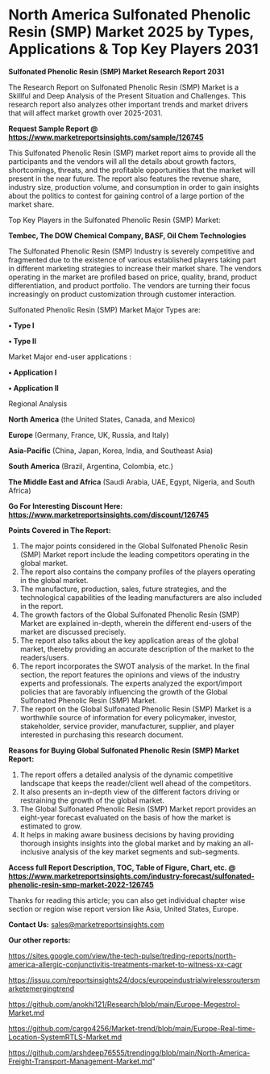 # North America Sulfonated Phenolic Resin (SMP) Market 2025 by Types, Applications & Top Key Players 2031

<strong>Sulfonated Phenolic Resin (SMP) Market Research Report 2031</strong>

The Research Report on Sulfonated Phenolic Resin (SMP) Market is a Skillful and Deep Analysis of the Present Situation and Challenges. This research report also analyzes other important trends and market drivers that will affect market growth over 2025-2031.

<strong>Request Sample Report @ <a href=https://www.marketreportsinsights.com/sample/126745>https://www.marketreportsinsights.com/sample/126745</a></strong>

This Sulfonated Phenolic Resin (SMP) market report aims to provide all the participants and the vendors will all the details about growth factors, shortcomings, threats, and the profitable opportunities that the market will present in the near future. The report also features the revenue share, industry size, production volume, and consumption in order to gain insights about the politics to contest for gaining control of a large portion of the market share.

Top Key Players in the Sulfonated Phenolic Resin (SMP) Market:

<strong>Tembec, The DOW Chemical Company, BASF, Oil Chem Technologies</strong>

The Sulfonated Phenolic Resin (SMP) Industry is severely competitive and fragmented due to the existence of various established players taking part in different marketing strategies to increase their market share. The vendors operating in the market are profiled based on price, quality, brand, product differentiation, and product portfolio. The vendors are turning their focus increasingly on product customization through customer interaction.

Sulfonated Phenolic Resin (SMP) Market Major Types are:

<strong>• Type I

• Type II</strong>

Market Major end-user applications :

<strong>• Application I

• Application II</strong>

Regional Analysis

</u><strong><b>North America</b></strong> (the United States, Canada, and Mexico)

<strong><b>Europe </b></strong>(Germany, France, UK, Russia, and Italy)

<strong><b>Asia-Pacific</b></strong> (China, Japan, Korea, India, and Southeast Asia)

<strong><b>South America</b></strong> (Brazil, Argentina, Colombia, etc.)

<strong><b>The Middle East and Africa</b></strong> (Saudi Arabia, UAE, Egypt, Nigeria, and South Africa)

<strong>Go For Interesting Discount Here: <a href=https://www.marketreportsinsights.com/discount/126745>https://www.marketreportsinsights.com/discount/126745</a></strong>

<strong>Points Covered in The Report:</strong>
<ol>
  <li>The major points considered in the Global Sulfonated Phenolic Resin (SMP) Market report include the leading competitors operating in the global market.</li>
  <li>The report also contains the company profiles of the players operating in the global market.</li>
  <li>The manufacture, production, sales, future strategies, and the technological capabilities of the leading manufacturers are also included in the report.</li>
  <li>The growth factors of the Global Sulfonated Phenolic Resin (SMP) Market are explained in-depth, wherein the different end-users of the market are discussed precisely.</li>
  <li>The report also talks about the key application areas of the global market, thereby providing an accurate description of the market to the readers/users.</li>
  <li>The report incorporates the SWOT analysis of the market. In the final section, the report features the opinions and views of the industry experts and professionals. The experts analyzed the export/import policies that are favorably influencing the growth of the Global Sulfonated Phenolic Resin (SMP) Market.</li>
  <li>The report on the Global Sulfonated Phenolic Resin (SMP) Market is a worthwhile source of information for every policymaker, investor, stakeholder, service provider, manufacturer, supplier, and player interested in purchasing this research document.</li>
</ol>
<strong>Reasons for Buying Global Sulfonated Phenolic Resin (SMP) Market Report:</strong>

<ol>
  <li>The report offers a detailed analysis of the dynamic competitive landscape that keeps the reader/client well ahead of the competitors.</li>
  <li>It also presents an in-depth view of the different factors driving or restraining the growth of the global market.</li>
  <li>The Global Sulfonated Phenolic Resin (SMP) Market report provides an eight-year forecast evaluated on the basis of how the market is estimated to grow.</li>
  <li>It helps in making aware business decisions by having providing thorough insights insights into the global market and by making an all-inclusive analysis of the key market segments and sub-segments.</li>
</ol>
<strong>Access full Report Description, TOC, Table of Figure, Chart, etc. @ <a href=https://www.marketreportsinsights.com/industry-forecast/sulfonated-phenolic-resin-smp-market-2022-126745>https://www.marketreportsinsights.com/industry-forecast/sulfonated-phenolic-resin-smp-market-2022-126745</a></strong>


Thanks for reading this article; you can also get individual chapter wise section or region wise report version like Asia, United States, Europe.

<strong>Contact Us:</strong>
sales@marketreportsinsights.com

<strong>Our other reports:</strong>

<a href=https://sites.google.com/view/the-tech-pulse/treding-reports/north-america-allergic-conjunctivitis-treatments-market-to-witness-xx-cagr>https://sites.google.com/view/the-tech-pulse/treding-reports/north-america-allergic-conjunctivitis-treatments-market-to-witness-xx-cagr</a>

<a href=https://issuu.com/reportsinsights24/docs/europeindustrialwirelessroutersmarketemergingtrend>https://issuu.com/reportsinsights24/docs/europeindustrialwirelessroutersmarketemergingtrend</a>

<a href=https://github.com/anokhi121/Research/blob/main/Europe-Megestrol-Market.md>https://github.com/anokhi121/Research/blob/main/Europe-Megestrol-Market.md</a>

<a href=https://github.com/cargo4256/Market-trend/blob/main/Europe-Real-time-Location-SystemRTLS-Market.md>https://github.com/cargo4256/Market-trend/blob/main/Europe-Real-time-Location-SystemRTLS-Market.md</a>

<a href=https://github.com/arshdeep76555/trendingg/blob/main/North-America-Freight-Transport-Management-Market.md>https://github.com/arshdeep76555/trendingg/blob/main/North-America-Freight-Transport-Management-Market.md</a>"
